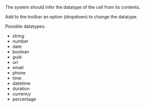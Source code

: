 The system should infer the datatype of the cell from its contents.

Add to the toolbar an option (dropdown) to change the datatype.

Possible datatypes:
- string
- number
- date
- boolean
- guid
- uri
- email
- phone
- time
- datetime
- duration
- currency
- percentage
 

